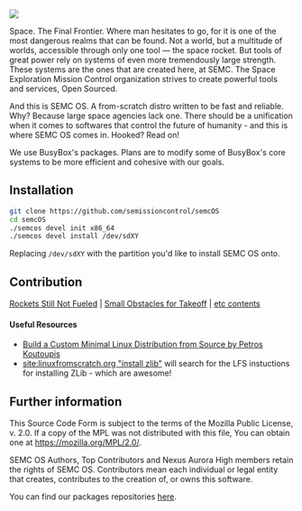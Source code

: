 <img src="https://semissioncontrol.github.io/assets/logo/SEMC%20Logo%20Wide.png"/>

Space. The Final Frontier. Where man hesitates to go, for it is one of the most dangerous realms that can be found. Not a world, but a multitude of worlds, accessible through only one tool — the space rocket. But tools of great power rely on systems of even more tremendously large strength. These systems are the ones that are created here, at SEMC. The Space Exploration Mission Control organization strives to create powerful tools and services, Open Sourced.

And this is SEMC OS. A from-scratch distro written to be fast and reliable. Why? Because large space agencies lack one. There should be a unification when it comes to softwares that control the future of humanity - and this is where SEMC OS comes in. Hooked? Read on!

We use BusyBox's packages. Plans are to modify some of BusyBox's core systems to be more efficient and cohesive with our goals. 

## Installation

```bash
git clone https://github.com/semissioncontrol/semcOS
cd semcOS
./semcos devel init x86_64
./semcos devel install /dev/sdXY
```

Replacing `/dev/sdXY` with the partition you'd like to install SEMC OS onto. 

<!--

#### The following guide is deprecated - furthermore, you're a weird to be looking at the source of this README. Nevertheless, I'm keeping the instructions up temporarily - until we have an official installer. Check out `handy/install` for a more up-to-date script on generating this distro.

This guide assumes that you have GRUB already installed.

Grab any USB install image. Log in, and:

```
fdisk /dev/sda
```

*If* you want to remove all partitions on your device, type:
```
o
```

Now, create a new partition:

```
p
n
```

Now, let's decide - do you want Semc OS install to take up the whole disk, or just a part? If the whole, then your `<Decided Action>` is `<Enter>`. If not, then your `<Decided Action>` is, for example, `+100G` (for 100 GB).

```
<Enter>
<Enter>
<Enter>
<Decided Action>
```

```
p
w
```

Note the partition you created.

Now, 

```
mkfs.ext4 <partition>
```

For example, if you have one partition:

```
mkfs.ext4 /dev/sda1
```

Now:

```
mount <partition> /mnt
cd /mnt
wget https://github.com/semissioncontrol/semcOS/releases/download/v0.0.2-alpha/semcos-0.0.2-alpha-x86_64.tar.xz
tar cfJ semcos-0.0.2-alpha-x86_64.tar.xz
nano -w boot/grub/grub.cfg
```

And now, change the line that says "/dev/sda6" to your `<partition>`.

Update GRUB, reboot, and you're in! 

-->

## Contribution

[Rockets Still Not Fueled](https://github.com/semissioncontrol/semcOS/search?utf8=%E2%9C%93&q=TODO) | [Small Obstacles for Takeoff](https://github.com/semissioncontrol/semcOS/issues?q=is%3Aopen+is%3Aissue+label%3A%22Good+First+Issue%22) | [etc contents](https://github.com/semcos-packages/etc)

#### Useful Resources

 - [Build a Custom Minimal Linux Distribution from Source by Petros Koutoupis](https://www.linuxjournal.com/content/diy-build-custom-minimal-linux-distribution-source)
 - [site:linuxfromscratch.org "install zlib"](http://google.com/search?q=site:linuxfromscratch.org%20%22install%20zlib%22) will search for the LFS instuctions for installing ZLib - which are awesome!

## Further information

This Source Code Form is subject to the terms of the Mozilla Public
License, v. 2.0. If a copy of the MPL was not distributed with this
file, You can obtain one at https://mozilla.org/MPL/2.0/.

SEMC OS Authors, Top Contributors and Nexus Aurora High members retain the rights of SEMC OS. Contributors mean each individual or legal entity that creates, contributes to the creation of, or owns this software.

You can find our packages repositories [here](https://github.com/semcos-packages/). 
